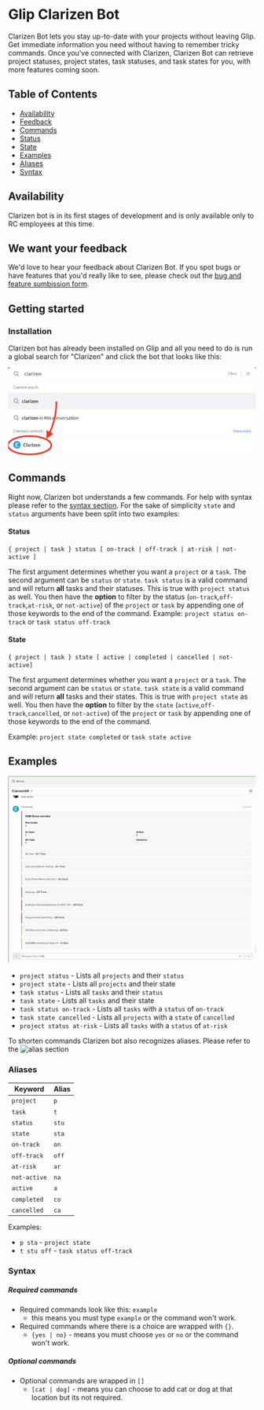 # Glip Clarizen Bot

Clarizen Bot lets you stay up-to-date with your projects without leaving Glip. Get immediate information you need without having to remember tricky commands.
Once you’ve connected with Clarizen, Clarizen Bot can retrieve project statuses, project states, task statuses, and task states for you, with more features coming soon.

## Table of Contents

-   [Availability](#Availability)
-   [Feedback](#We-want-your-feedback)
-   [Commands](#Commands)
-   [Status](#Status)
-   [State](#State)
-   [Examples](#Examples)
-   [Aliases](#Aliases)
-   [Syntax](#Syntax)

## Availability

Clarizen bot is in its first stages of development and is only available only to RC employees at this time.

## We want your feedback

We'd love to hear your feedback about Clarizen Bot. If you spot bugs or have features that you'd really like to see, please check out the [bug and feature sumbission form](https://forms.gle/KKYKVVoxUN5z32dY7).

## Getting started

### Installation

Clarizen bot has already been installed on Glip and all you need to do is run a global search for "Clarizen" and click the bot that looks like this:

![Global Search screenshot](images/search.png)

## Commands

Right now, Clarizen bot understands a few commands. For help with syntax please refer to the [syntax section](#Syntax). For the sake of simplicity `state` and `status` arguments have been split into two examples:

#### Status

```
{ project | task } status [ on-track | off-track | at-risk | not-active ]
```

The first argument determines whether you want a `project` or a `task`. The second argument can be `status` or `state`. `task status` is a valid command and will return **all** tasks and their statuses. This is true with `project status` as well.
You then have the **option** to filter by the status (`on-track`,`off-track`,`at-risk`, or `not-active`) of the `project` or `task` by appending one of those keywords to the end of the command. Example: `project status on-track` or `task status off-track`

#### State

```
{ project | task } state [ active | completed | cancelled | not-active]
```

The first argument determines whether you want a `project` or a `task`. The second argument can be `status` or `state`. `task state` is a valid command and will return **all** tasks and their states. This is true with `project state` as well.
You then have the **option** to filter by the `state` (`active`,`off-track`,`cancelled`, or `not-active`) of the `project` or `task` by appending one of those keywords to the end of the command.

Example: `project state completed` or `task state active`

## Examples

![](images/example.gif)

-   `project status` - Lists all `projects` and their `status`
-   `project state` - Lists all `projects` and their state
-   `task status` - Lists all `tasks` and their `status`
-   `task state` - Lists all `tasks` and their state
-   `task status on-track` - Lists all `tasks` with a `status` of `on-track`
-   `task state cancelled` - Lists all `projects` with a `state` of `cancelled`
-   `project status at-risk` - Lists all `tasks` with a `status` of `at-risk`

To shorten commands Clarizen bot also recognizes aliases. Please refer to the ![alias section](#Aliases)

### Aliases

| Keyword      | Alias |
| ------------ | ----- |
| `project`    | `p`   |
| `task`       | `t`   |
| `status`     | `stu` |
| `state`      | `sta` |
| `on-track`   | `on`  |
| `off-track`  | `off` |
| `at-risk`    | `ar`  |
| `not-active` | `na`  |
| `active`     | `a`   |
| `completed`  | `co`  |
| `cancelled`  | `ca`  |

Examples:

-   `p sta` - `project state`
-   `t stu off` - `task status off-track`

### Syntax

##### Required commands

-   Required commands look like this: `example`
    -   this means you must type `example` or the command won't work.
-   Required commands where there is a choice are wrapped with `{}`.
    -   `{yes | no}` - means you must choose `yes` or `no` or the command won't work.

##### Optional commands

-   Optional commands are wrapped in `[]`
    -   `[cat | dog]` - means you can choose to add cat or dog at that location but its not required.
